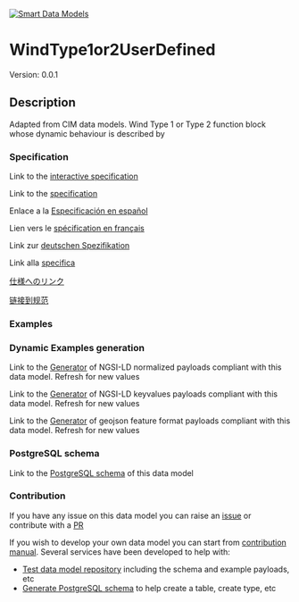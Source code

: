 [![Smart Data Models](https://smartdatamodels.org/wp-content/uploads/2022/01/SmartDataModels_logo.png "Logo")](https://smartdatamodels.org)
# WindType1or2UserDefined
Version: 0.0.1

## Description 

Adapted from CIM data models. Wind Type 1 or Type 2 function block whose dynamic behaviour is described by
### Specification

Link to the [interactive specification](https://swagger.lab.fiware.org/?url=https://smart-data-models.github.io/dataModel.EnergyCIM/WindType1or2UserDefined/swagger.yaml)

Link to the [specification](https://github.com/smart-data-models/dataModel.EnergyCIM/blob/master/WindType1or2UserDefined/doc/spec.md)

Enlace a la [Especificación en español](https://github.com/smart-data-models/dataModel.EnergyCIM/blob/master/WindType1or2UserDefined/doc/spec_ES.md)

Lien vers le [spécification en français](https://github.com/smart-data-models/dataModel.EnergyCIM/blob/master/WindType1or2UserDefined/doc/spec_FR.md)

Link zur [deutschen Spezifikation](https://github.com/smart-data-models/dataModel.EnergyCIM/blob/master/WindType1or2UserDefined/doc/spec_DE.md)

Link alla [specifica](https://github.com/smart-data-models/dataModel.EnergyCIM/blob/master/WindType1or2UserDefined/doc/spec_IT.md)

[仕様へのリンク](https://github.com/smart-data-models/dataModel.EnergyCIM/blob/master/WindType1or2UserDefined/doc/spec_JA.md)

[链接到规范](https://github.com/smart-data-models/dataModel.EnergyCIM/blob/master/WindType1or2UserDefined/doc/spec_ZH.md)
### Examples
### Dynamic Examples generation

Link to the [Generator](https://smartdatamodels.org/extra/ngsi-ld_generator.php?schemaUrl=https://raw.githubusercontent.com/smart-data-models/dataModel.EnergyCIM/master/WindType1or2UserDefined/schema.json&email=info@smartdatamodels.org) of NGSI-LD normalized payloads compliant with this data model. Refresh for new values

Link to the [Generator](https://smartdatamodels.org/extra/ngsi-ld_generator_keyvalues.php?schemaUrl=https://raw.githubusercontent.com/smart-data-models/dataModel.EnergyCIM/master/WindType1or2UserDefined/schema.json&email=info@smartdatamodels.org) of NGSI-LD keyvalues payloads compliant with this data model. Refresh for new values

Link to the [Generator](https://smartdatamodels.org/extra/geojson_features_generator.php?schemaUrl=https://raw.githubusercontent.com/smart-data-models/dataModel.EnergyCIM/master/WindType1or2UserDefined/schema.json&email=info@smartdatamodels.org) of geojson feature format payloads compliant with this data model. Refresh for new values
### PostgreSQL schema

Link to the [PostgreSQL schema](https://github.com/smart-data-models/dataModel.EnergyCIM/blob/master/WindType1or2UserDefined/schema.sql) of this data model
### Contribution

 If you have any issue on this data model you can raise an [issue](https://github.com/smart-data-models/dataModel.EnergyCIM/issues)  or contribute with a [PR](https://github.com/smart-data-models/dataModel.EnergyCIM/pulls)

 If you wish to develop your own data model you can start from [contribution manual](https://bit.ly/contribution_manual). Several services have been developed to help with: 
 - [Test data model repository](https://smartdatamodels.org/index.php/data-models-contribution-api/) including the schema and example payloads, etc
 - [Generate PostgreSQL schema](https://smartdatamodels.org/index.php/sql-service/) to help create a table, create type, etc